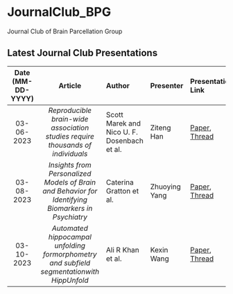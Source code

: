 # JournalClub_BPG
Journal Club of Brain Parcellation Group


Latest Journal Club Presentations 
---
Date (MM-DD-YYYY)| Article | Author | Presenter | Presentation Link
:---: | :---: | :--- | :--- | :---
03-06-2023 | *Reproducible brain-wide association studies require thousands of individuals* |   Scott Marek and Nico U. F. Dosenbach et al.   |  Ziteng Han  | [Paper](https://www.nature.com/articles/s41586-022-04492-9), [Thread](https://twitter.com/tervoclemmensb/status/1504145481584287746?s=20)
03-08-2023 | *Insights from Personalized Models of Brain and Behavior for Identifying Biomarkers in Psychiatry* |   Caterina Gratton et al.   |  Zhuoying Yang  | [Paper](https://psyarxiv.com/48u5r/), [Thread](https://twitter.com/KrausBt/status/1631747056552345604?s=20)
03-10-2023 | *Automated hippocampal unfolding formorphometry and subfield segmentationwith HippUnfold* |   Ali R Khan et al.   |  Kexin Wang  | [Paper](https://elifesciences.org/articles/77945), [Thread](https://twitter.com/jordandekraker/status/1612893063545819154?s=20)